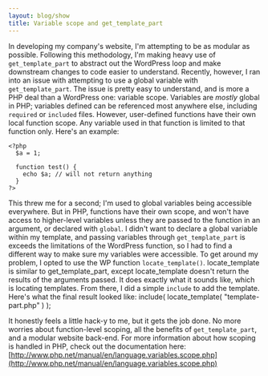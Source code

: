 ```yaml
---
layout: blog/show
title: Variable scope and get_template_part
---
```


In developing my company's website, I'm attempting to be as modular as possible. Following this methodology, I'm making heavy use of `get_template_part` to abstract out the WordPress loop and make downstream changes to code easier to understand. Recently, however, I ran into an issue with attempting to use a global variable with `get_template_part`. The issue is pretty easy to understand, and is more a PHP deal than a WordPress one: variable scope. Variables are *mostly* global in PHP; variables defined can be referenced most anywhere else, including `required` or `included` files. However, user-defined functions have their own local function scope. Any variable used in that function is limited to that function only. Here's an example:

	<?php
	  $a = 1;

	  function test() {
	    echo $a; // will not return anything
	  }
	?>

 This threw me for a second; I'm used to global variables being accessible everywhere. But in PHP, functions have their own scope, and won't have access to higher-level variables unless they are passed to the function in an argument, or declared with `global`. I didn't want to declare a global variable within my template, and passing variables through `get_template_part` is exceeds the limitations of the WordPress function, so I had to find a different way to make sure my variables were accessible. To get around my problem, I opted to use the WP function `locate_template()`. locate_template is similar to get_template_part, except locate_template doesn't return the results of the arguments passed. It does exactly what it sounds like, which is locating templates. From there, I did a simple `include` to add the template. Here's what the final result looked like: 	include( locate_template( "template-part.php" ) );

 It honestly feels a little hack-y to me, but it gets the job done. No more worries about function-level scoping, all the benefits of `get_template_part`, and a modular website back-end. For more information about how scoping is handled in PHP, check out the documentation here: [http://www.php.net/manual/en/language.variables.scope.php](http://www.php.net/manual/en/language.variables.scope.php)
